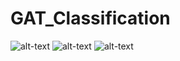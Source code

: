 # GAT_Classification
![alt-text](https://github.com/claCase/GAT_Classification/tree/main/Images/loss_acc_prec.png)
![alt-text](https://github.com/claCase/GAT_Classification/tree/main/Images/confusion.png)
![alt-text](https://github.com/claCase/GAT_Classification/tree/main/Images/tsne_embeddings.png)
